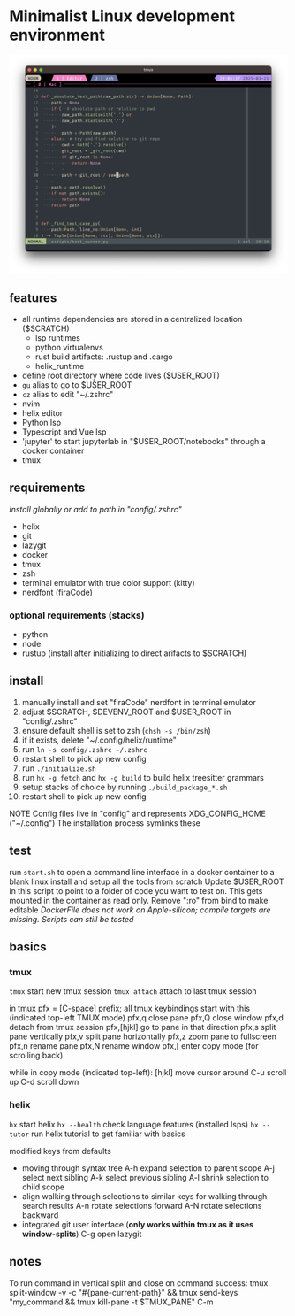 # Minimalist Linux development environment

![screenshot](sample.png)

## features
- all runtime dependencies are stored in a centralized location ($SCRATCH)
	- lsp runtimes
	- python virtualenvs
	- rust build artifacts: .rustup and .cargo
	- helix_runtime
- define root directory where code lives ($USER_ROOT)
- `gu` alias to go to $USER_ROOT
- `cz` alias to edit "~/.zshrc"
- ~~nvim~~
- helix editor
- Python lsp
- Typescript and Vue lsp
- 'jupyter' to start jupyterlab in "$USER_ROOT/notebooks" through a docker container
- tmux

## requirements
_install globally or add to path in "config/.zshrc"_
- helix
- git
- lazygit
- docker
- tmux
- zsh
- terminal emulator with true color support (kitty)
- nerdfont (firaCode)

### optional requirements (stacks)
- python
- node
- rustup (install after initializing to direct arifacts to $SCRATCH)

## install
1. manually install and set "firaCode" nerdfont in terminal emulator
2. adjust $SCRATCH, $DEVENV_ROOT and $USER_ROOT in "config/.zshrc"
3. ensure default shell is set to zsh (`chsh -s /bin/zsh`)
4. if it exists, delete "~/.config/helix/runtime"
5. run `ln -s config/.zshrc ~/.zshrc`
6. restart shell to pick up new config
7. run `./initialize.sh`
8. run `hx -g fetch` and `hx -g build` to build helix treesitter grammars
9. setup stacks of choice by running `./build_package_*.sh`
10. restart shell to pick up new config

NOTE
Config files live in "config" and represents XDG_CONFIG_HOME ("~/.config")
The installation process symlinks these

## test
run `start.sh` to open a command line interface in a docker container to a blank linux install and setup all the tools from scratch
Update $USER_ROOT in this script to point to a folder of code you want to test on. This gets mounted in the container as read only. Remove ":ro" from bind to make editable
_DockerFile does not work on Apple-silicon; compile targets are missing. Scripts can still be tested_

## basics

### tmux
`tmux` start new tmux session
`tmux attach` attach to last tmux session

in tmux
pfx = [C-space] prefix; all tmux keybindings start with this (indicated top-left TMUX mode)
pfx,q close pane
pfx,Q close window
pfx,d detach from tmux session
pfx,[hjkl] go to pane in that direction
pfx,s split pane vertically
pfx,v split pane horizontally
pfx,z zoom pane to fullscreen
pfx,n rename pane
pfx,N rename window
pfx,[ enter copy mode (for scrolling back)

while in copy mode (indicated top-left):
[hjkl] move cursor around
C-u scroll up
C-d scroll down

### helix
`hx` start helix
`hx --health` check language features (installed lsps)
`hx --tutor` run helix tutorial to get familiar with basics

modified keys from defaults
- moving through syntax tree
	A-h expand selection to parent scope
	A-j select next sibling
	A-k select previous sibling
	A-l shrink selection to child scope
- align walking through selections to similar keys for walking through search results
	A-n rotate selections forward
	A-N rotate selections backward
- integrated git user interface (**only works within tmux as it uses window-splits**)
	C-g open lazygit

## notes
To run command in vertical split and close on command success:
tmux split-window -v -c "#{pane-current-path}" && tmux send-keys "my_command && tmux kill-pane -t \$TMUX_PANE" C-m

